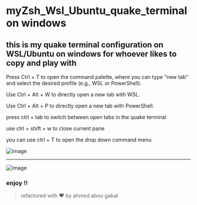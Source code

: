 # myZsh_Wsl_Ubuntu_quake_terminal on windows 



## this is my quake terminal configuration on WSL/Ubuntu on windows for whoever likes to copy and play with 


Press Ctrl + T to open the command palette, where you can type "new tab" and select the desired profile (e.g., WSL or PowerShell).

Use Ctrl + Alt + W to directly open a new tab with WSL.

Use Ctrl + Alt + P to directly open a new tab with PowerShell.


press ctrl + tab to switch between open tabs in the quake terminal 

use ctrl + shift + w to close current pane 

you can use ctrl + T to open the drop down command menu 



![image](https://github.com/user-attachments/assets/56885e10-987e-46cd-a1a7-3853bd4a85ed)

--- 

![image](https://github.com/user-attachments/assets/05c11554-4ed3-4eae-8d6e-650317f4cfa8)

### enjoy !!

> refactored with ❤️ by ahmed abou gabal

